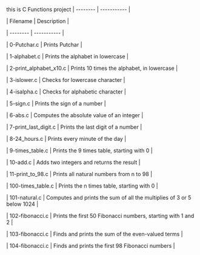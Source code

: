 this is C Functions project
| -------- | ----------- |

| Filename | Description |

| -------- | ----------- |

| 0-Putchar.c | Prints Putchar |

| 1-alphabet.c | Prints the alphabet in lowercase |

| 2-print_alphabet_x10.c | Prints 10 times the alphabet, in lowercase |

| 3-islower.c | Checks for lowercase character |

| 4-isalpha.c | Checks for alphabetic character |

| 5-sign.c | Prints the sign of a number |

| 6-abs.c | Computes the absolute value of an integer |

| 7-print_last_digit.c | Prints the last digit of a number |

| 8-24_hours.c | Prints every minute of the day |

| 9-times_table.c | Prints the 9 times table, starting with 0 |

| 10-add.c | Adds two integers and returns the result |

| 11-print_to_98.c | Prints all natural numbers from n to 98 |

| 100-times_table.c | Prints the n times table, starting with 0 |

| 101-natural.c | Computes and prints the sum of all the multiplies of 3 or 5 below 1024 |

| 102-fibonacci.c | Prints the first 50 Fibonacci numbers, starting with 1 and 2 |

| 103-fibonacci.c | Finds and prints the sum of the even-valued terms |

| 104-fibonacci.c | Finds and prints the first 98 Fibonacci numbers |
